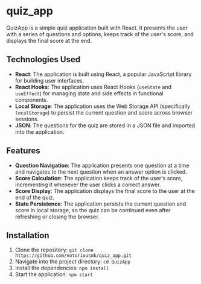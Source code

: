 # quiz_app


QuizApp is a simple quiz application built with React. It presents the user with a series of questions and options, keeps track of the user's score, and displays the final score at the end.

## Technologies Used

- **React**: The application is built using React, a popular JavaScript library for building user interfaces.
- **React Hooks**: The application uses React Hooks (`useState` and `useEffect`) for managing state and side effects in functional components.
- **Local Storage**: The application uses the Web Storage API (specifically `localStorage`) to persist the current question and score across browser sessions.
- **JSON**: The questions for the quiz are stored in a JSON file and imported into the application.

## Features

- **Question Navigation**: The application presents one question at a time and navigates to the next question when an answer option is clicked.
- **Score Calculation**: The application keeps track of the user's score, incrementing it whenever the user clicks a correct answer.
- **Score Display**: The application displays the final score to the user at the end of the quiz.
- **State Persistence**: The application persists the current question and score in local storage, so the quiz can be continued even after refreshing or closing the browser.

## Installation

1. Clone the repository: `git clone https://github.com/notoriousmk/quiz_app.git`
2. Navigate into the project directory: `cd QuizApp`
3. Install the dependencies: `npm install`
4. Start the application: `npm start`

